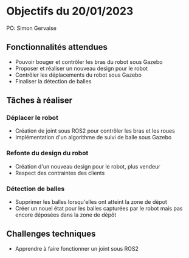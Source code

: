 # Objectifs du 20/01/2023

PO: Simon Gervaise


## Fonctionnalités attendues

- Pouvoir bouger et contrôler les bras du robot sous Gazebo
- Proposer et réaliser un nouveau design pour le robot
- Contrôler les déplacements du robot sous Gazebo
- Finaliser la détection de balles

## Tâches à réaliser

### Déplacer le robot

- Création de joint sous ROS2 pour contrôler les bras et les roues
- Implémentation d'un algorithme de suivi de balle sous Gazebo

### Refonte du design du robot

- Création d'un nouveau design pour le robot, plus vendeur
- Respect des contraintes des clients

### Détection de balles

- Supprimer les balles lorsqu'elles ont atteint la zone de dépot
- Créer un nouel état pour les balles capturées par le robot mais pas encore déposées dans la zone de dépôt


## Challenges techniques

- Apprendre à faire fonctionner un joint sous ROS2
